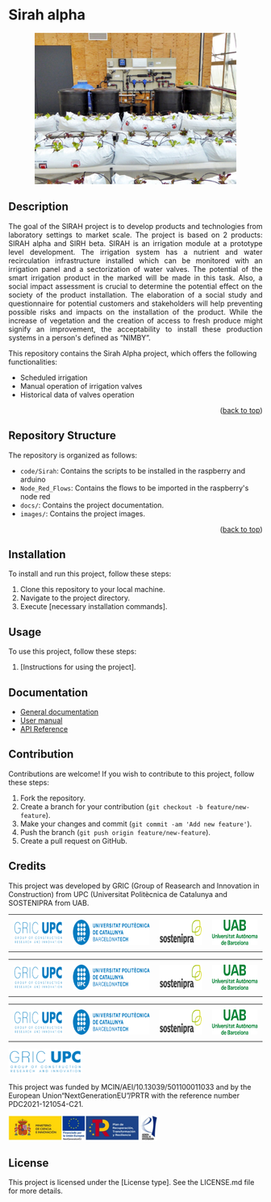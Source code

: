 # Sirah alpha
<p align="center">
  <img src="images/enciams_recir_2.jpg" alt="Sirah" style="width: 400px; height: 300px;">
</p>

## Description
<p style="text-align: justify;">
The goal of the SIRAH project is to develop products and technologies from laboratory settings to market scale.
The project is based on 2 products: SIRAH alpha and SIRH beta.
SIRAH is an irrigation module at a prototype level development. The irrigation system has a nutrient and water
recirculation infrastructure installed which can be monitored with an irrigation panel and a sectorization of
water valves.
The potential of the smart irrigation product in the marked will be made in this task. Also, a social impact
assessment is crucial to determine the potential effect on the society of the product installation. The
elaboration of a social study and questionnaire for potential customers and stakeholders will help preventing
possible risks and impacts on the installation of the product. While the increase of vegetation and the creation
of access to fresh produce might signify an improvement, the acceptability to install these production systems
in a person's defined as “NIMBY”.
</p>

This repository contains the Sirah Alpha project, which offers the following functionalities:
- Scheduled irrigation
- Manual operation of irrigation valves
- Historical data of valves operation

<p align="right">(<a href="#readme-top">back to top</a>)</p>


## Repository Structure
The repository is organized as follows:
- `code/Sirah`: Contains the scripts to be installed in the raspberry and arduino
- `Node_Red_Flows`: Contains the flows to be imported in the raspberry's node red 
- `docs/`: Contains the project documentation.
- `images/`: Contains the project images.
<p align="right">(<a href="#readme-top">back to top</a>)</p>


## Installation
To install and run this project, follow these steps:
1. Clone this repository to your local machine.
2. Navigate to the project directory.
3. Execute [necessary installation commands].

## Usage
To use this project, follow these steps:
1. [Instructions for using the project].

## Documentation
- [General documentation](docs/general.md)
- [User manual](docs/user_manual.md)
- [API Reference](docs/api_reference.md)

## Contribution
Contributions are welcome! If you wish to contribute to this project, follow these steps:
1. Fork the repository.
2. Create a branch for your contribution (`git checkout -b feature/new-feature`).
3. Make your changes and commit (`git commit -am 'Add new feature'`).
4. Push the branch (`git push origin feature/new-feature`).
5. Create a pull request on GitHub.

## Credits
This project was developed by GRIC (Group of Reasearch and Innovation in Construction) from UPC (Universitat Politècnica de Catalunya and SOSTENIPRA from UAB.

<table style="width:100%; border = "0";">
  <tr>
    <td align="center" style="padding: 10px";><img src="images/GRIC.png" alt="GRIC" style="width: auto; height: 50px;"></td>
    <td align="center" style="padding: 10px";><img src="images/UPC.png" alt="UPC" style="width: auto; height: 50px;"></td>
    <td align="center" style="padding: 10px";><img src="images/SOSTENIPRA.png" alt="SOSTENIPRA" style="width: auto; height: 50px;"></td>
    <td align="center" style="padding: 10px";><img src="images/UAB.png" alt="UAB" style="width: auto; height: 50px;"></td>
  </tr>
</table>

<table style="width:100%; border-collapse: collapse;">
  <tr>
    <td align="center" style="padding: 10px";><img src="images/GRIC.png" alt="GRIC" style="width: auto; height: 50px;"></td>
    <td align="center" style="padding: 10px";><img src="images/UPC.png" alt="UPC" style="width: auto; height: 50px;"></td>
    <td align="center" style="padding: 10px";><img src="images/SOSTENIPRA.png" alt="SOSTENIPRA" style="width: auto; height: 50px;"></td>
    <td align="center" style="padding: 10px";><img src="images/UAB.png" alt="UAB" style="width: auto; height: 50px;"></td>
  </tr>
</table>

<table style="width:100%; border-spacing: 20px;">
  <tr>
    <td align="center" style="padding: 10px; border: 0;"><img src="images/GRIC.png" alt="GRIC" style="width: auto; height: 50px;"></td>
    <td align="center" style="padding: 10px; border: 0;"><img src="images/UPC.png" alt="UPC" style="width: auto; height: 50px;"></td>
    <td align="center" style="padding: 10px; border: 0;"><img src="images/SOSTENIPRA.png" alt="SOSTENIPRA" style="width: auto; height: 50px;"></td>
    <td align="center" style="padding: 10px; border: 0;"><img src="images/UAB.png" alt="UAB" style="width: auto; height: 50px;"></td>
  </tr>
</table>

<img src="images/GRIC.png" alt="GRIC" style="width: auto; height: 50px;">

This project was funded by MCIN/AEI/10.13039/501100011033 and by the European Union“NextGenerationEU”/PRTR with the reference number PDC2021-121054-C21.

<img src="images/funding_sirah.jpg" alt="Funding" style="width: auto; height: 50px;">

## License
This project is licensed under the [License type]. See the LICENSE.md file for more details.
